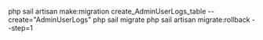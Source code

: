 php sail artisan make:migration create_AdminUserLogs_table --create="AdminUserLogs"
php sail migrate
php sail artisan migrate:rollback --step=1

